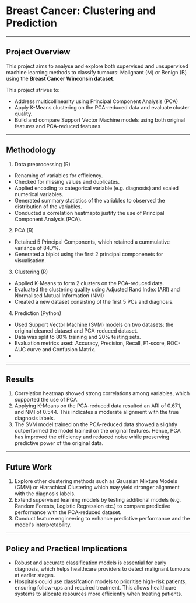 # Breast Cancer: Clustering and Prediction 

---
## Project Overview 
This project aims to analyse and explore both supervised and unsupervised machine learning methods to classify tumours: Malignant (M) or Benign (B) using the **Breast Cancer Winconsin dataset**. 

This project strives to: 
- Address multicollinearity using Principal Component Analysis (PCA)
- Apply K-Means clustering on the PCA-reduced data and evaluate cluster quality.
- Build and compare Support Vector Machine models using both original features and PCA-reduced features. 

---

## Methodology

1. Data preprocessing (R) 
- Renaming of variables for efficiency.
- Checked for missing values and duplicates. 
- Applied encoding to categorical variable (e.g. diagnosis) and scaled numerical variables. 
- Generated summary statistics of the variables to observed the distribution of the variables.
- Conducted a correlation heatmapto justify the use of Principal Component Analysis (PCA).

2.  PCA (R) 
- Retained 5 Principal Components, which retained a cummulative variance of 84.7%.
- Generated a biplot using the first 2 principal componenets for visualisation.

3. Clustering (R)
- Applied K-Means to form 2 clusters on the PCA-reduced data.
- Evaluated the clustering quality using Adjusted Rand Index (ARI) and Normalised Mutual Information (NMI)
- Created a new dataset consisting of the first 5 PCs and diagnosis.

4. Prediction (Python) 
- Used Support Vector Machine (SVM) models on two datasets: the original cleaned dataset and PCA-reduced dataset.
- Data was split to 80% training and 20% testing sets. 
- Evaluation metrics used: Accuracy, Precision, Recall, F1-score, ROC-AUC curve and Confusion Matrix.
- 
--- 

## Results 
1. Correlation heatmap showed strong correlations among variables, which supported the use of PCA.
2. Applying K-Means on the PCA-reduced data resulted an ARI of 0.671, and NMI of 0.544. This indicates a moderate alignment with the true diagnosis labels. 
3. The SVM model trained on the PCA-reduced data showed a slightly outperformed the model trained on the original features. Hence, PCA has improved the efficiency and reduced noise while preserving predictive power of the original data. 

---

## Future Work 
1. Explore other clustering methods such as Gaussian Mixture Models (GMM) or Hiarachical Clustering which may yield stronger alignment with the diagnosis labels.
2. Extend  supervised learning models by testing additional models (e.g. Random Forests, Logistic Regression etc.) to compare predictive performance with the PCA-reduced dataset. 
3. Conduct feature engineering to enhance predictive performance and the model's interpretability.

---

## Policy and Practical Implications 
-  Robust and accurate classification models is essential for early diagnosis, which helps healthcare providers to detect malignant tumours at earlier stages.
-  Hospitals could use classifcation models to prioritise high-risk patients, ensuring follow-ups and required treatment. This allows healthcare systems to allocate resources more efficiently when treating patients.
  
